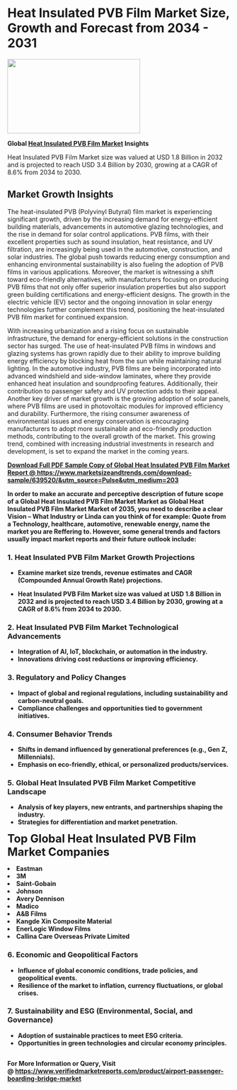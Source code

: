 <H1>Heat Insulated PVB Film Market Size, Growth and Forecast from 2034 - 2031</H1><img class="aligncenter size-medium wp-image-584254" src="https://thirdeyenews.in/wp-content/uploads/2034/09/Global-Market-Research-300x168.jpeg" alt="" width="300" height="168" /><p><strong>Global&nbsp;<a href="https://www.marketsizeandtrends.com/download-sample/639520/&amp;utm_source=Pulse&amp;utm_medium=203">Heat Insulated PVB Film Market</a> Insights</strong></p><p>Heat Insulated PVB Film Market size was valued at USD 1.8 Billion in 2032 and is projected to reach USD 3.4 Billion by 2030, growing at a CAGR of 8.6% from 2034 to 2030.</p><p><h2>Market Growth Insights</h2> <p>The heat-insulated PVB (Polyvinyl Butyral) film market is experiencing significant growth, driven by the increasing demand for energy-efficient building materials, advancements in automotive glazing technologies, and the rise in demand for solar control applications. PVB films, with their excellent properties such as sound insulation, heat resistance, and UV filtration, are increasingly being used in the automotive, construction, and solar industries. The global push towards reducing energy consumption and enhancing environmental sustainability is also fueling the adoption of PVB films in various applications. Moreover, the market is witnessing a shift toward eco-friendly alternatives, with manufacturers focusing on producing PVB films that not only offer superior insulation properties but also support green building certifications and energy-efficient designs. The growth in the electric vehicle (EV) sector and the ongoing innovation in solar energy technologies further complement this trend, positioning the heat-insulated PVB film market for continued expansion.</p> <p><strong><a href="link_to_sample"></a></strong></p> <p>With increasing urbanization and a rising focus on sustainable infrastructure, the demand for energy-efficient solutions in the construction sector has surged. The use of heat-insulated PVB films in windows and glazing systems has grown rapidly due to their ability to improve building energy efficiency by blocking heat from the sun while maintaining natural lighting. In the automotive industry, PVB films are being incorporated into advanced windshield and side-window laminates, where they provide enhanced heat insulation and soundproofing features. Additionally, their contribution to passenger safety and UV protection adds to their appeal. Another key driver of market growth is the growing adoption of solar panels, where PVB films are used in photovoltaic modules for improved efficiency and durability. Furthermore, the rising consumer awareness of environmental issues and energy conservation is encouraging manufacturers to adopt more sustainable and eco-friendly production methods, contributing to the overall growth of the market. This growing trend, combined with increasing industrial investments in research and development, is set to expand the market in the coming years.</p> <p><strong><a href="link_to_more"></p><p><span class=""><strong>Download Full PDF Sample Copy of Global Heat Insulated PVB Film Market Report</strong> @ <a href="https://www.marketsizeandtrends.com/download-sample/639520/&amp;utm_source=Pulse&amp;utm_medium=203" target="_blank">https://www.marketsizeandtrends.com/download-sample/639520/&amp;utm_source=Pulse&amp;utm_medium=203</a></span></p><p>In order to make an accurate and perceptive description of future scope of a Global&nbsp;Heat Insulated PVB Film Market Market as Global&nbsp;Heat Insulated PVB Film Market Market of 2035, you need to describe a clear Vision &ndash; What Industry or Linda can you think of for example: Quote from a Technology, healthcare, automotive, renewable energy, name the market you are Reffering to. However, some general trends and factors usually impact market reports and their future outlook include:</p><h3>1.&nbsp;<strong>Heat Insulated PVB Film Market Growth Projections</strong></h3><ul><li>Examine market size trends, revenue estimates and CAGR (Compounded Annual Growth Rate) projections.</li><li><p>Heat Insulated PVB Film Market size was valued at USD 1.8 Billion in 2032 and is projected to reach USD 3.4 Billion by 2030, growing at a CAGR of 8.6% from 2034 to 2030.</p></li></ul><h3>2.&nbsp;<strong>Heat Insulated PVB Film Market Technological Advancements</strong></h3><ul><li>Integration of AI, IoT, blockchain, or automation in the industry.</li><li>Innovations driving cost reductions or improving efficiency.</li></ul><h3>3.&nbsp;<strong>Regulatory and Policy Changes</strong></h3><ul><li>Impact of global and regional regulations, including sustainability and carbon-neutral goals.</li><li>Compliance challenges and opportunities tied to government initiatives.</li></ul><h3>4.&nbsp;<strong>Consumer Behavior Trends</strong></h3><ul><li>Shifts in demand influenced by generational preferences (e.g., Gen Z, Millennials).</li><li>Emphasis on eco-friendly, ethical, or personalized products/services.</li></ul><h3>5.&nbsp;<strong>Global Heat Insulated PVB Film Market Competitive Landscape</strong></h3><ul><li>Analysis of key players, new entrants, and partnerships shaping the industry.</li><li>Strategies for differentiation and market penetration.</li></ul><p data-pm-slice="1 1 []"><span style="color: inherit; font-family: inherit; font-size: 25px;">Top Global Heat Insulated PVB Film Market Companies</span></p><div class="" data-test-id=""><p><li>Eastman</li><li> 3M</li><li> Saint-Gobain</li><li> Johnson</li><li> Avery Dennison</li><li> Madico</li><li> A&B Films</li><li> Kangde Xin Composite Material</li><li> EnerLogic Window Films</li><li> Callina Care Overseas Private Limited</li></p></div><h3>6.&nbsp;<strong>Economic and Geopolitical Factors</strong></h3><ul><li>Influence of global economic conditions, trade policies, and geopolitical events.</li><li>Resilience of the market to inflation, currency fluctuations, or global crises.</li></ul><h3>7.&nbsp;<strong>Sustainability and ESG (Environmental, Social, and Governance)</strong></h3><ul><li>Adoption of sustainable practices to meet ESG criteria.</li><li>Opportunities in green technologies and circular economy principles.</li></ul><h2><strong style="font-size: 14px;">For More Information or Query, Visit @&nbsp;</strong><a style="background-color: #ffffff; font-size: 14px;" href="https://www.marketsizeandtrends.com/report/heat-insulated-pvb-film-market/" target="_blank">https://www.verifiedmarketreports.com/product/airport-passenger-boarding-bridge-market</a></h2>

